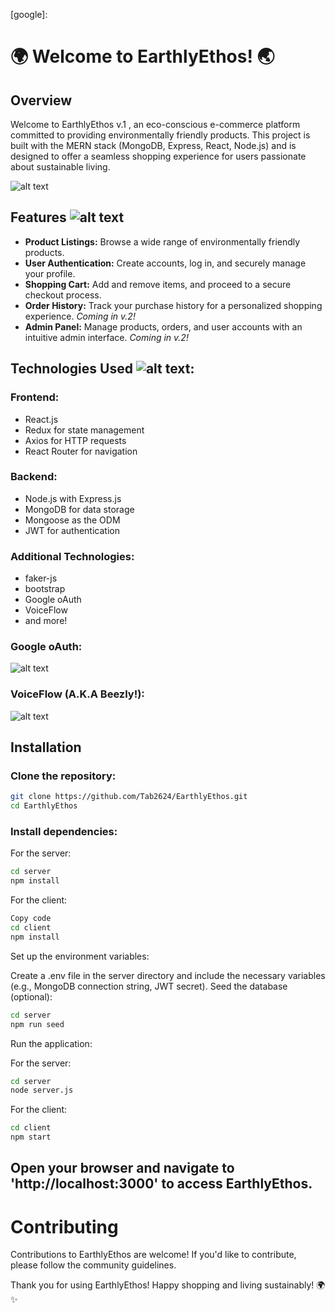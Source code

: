 [sign-in]: https://i.imgur.com/o3F2QDf.png
[home]: https://i.imgur.com/Dt3SsSF.png
[beezly]: https://i.imgur.com/DUHSFtH.png
[overview]: https://img.icons8.com/plasticine/100/overview-pages-2.png
[features]: https://img.icons8.com/dusk/64/extra-features.png
[technology]: https://img.icons8.com/clouds/100/technology.png
[front-end]: https://img.icons8.com/clouds/100/code.png
[back-end]: https://img.icons8.com/dusk/64/javascript.png
[google]: 


# 🌍 Welcome to EarthlyEthos! 🌏

## Overview 
Welcome to EarthlyEthos v.1 , an eco-conscious e-commerce platform committed to providing environmentally friendly products. This project is built with the MERN stack (MongoDB, Express, React, Node.js) and is designed to offer a seamless shopping experience for users passionate about sustainable living.

![alt text][home]

## Features ![alt text][features]
- **Product Listings:** Browse a wide range of environmentally friendly products.
- **User Authentication:** Create accounts, log in, and securely manage your profile.
- **Shopping Cart:** Add and remove items, and proceed to a secure checkout process.
- **Order History:** Track your purchase history for a personalized shopping experience. *Coming in v.2!*
- **Admin Panel:** Manage products, orders, and user accounts with an intuitive admin interface. *Coming in v.2!*

## Technologies Used ![alt text][technology]:

### Frontend:
- React.js
- Redux for state management
- Axios for HTTP requests
- React Router for navigation

### Backend:
- Node.js with Express.js
- MongoDB for data storage
- Mongoose as the ODM
- JWT for  authentication 

### Additional Technologies:
- faker-js
- bootstrap
- Google oAuth
- VoiceFlow
- and more!

### Google oAuth:

![alt text][sign-in]

### VoiceFlow (A.K.A Beezly!):

![alt text][beezly]

## Installation
### Clone the repository:

```bash
git clone https://github.com/Tab2624/EarthlyEthos.git
cd EarthlyEthos
```

### Install dependencies:

For the server:

```bash
cd server
npm install
```

For the client:

```bash
Copy code
cd client
npm install
```

Set up the environment variables:

Create a .env file in the server directory and include the necessary variables (e.g., MongoDB connection string, JWT secret).
Seed the database (optional):

```bash
cd server
npm run seed
```

Run the application:

For the server:

```bash
cd server
node server.js
```

For the client:

```bash
cd client
npm start
```

## Open your browser and navigate to 'http://localhost:3000' to access EarthlyEthos.

# Contributing
Contributions to EarthlyEthos are welcome! If you'd like to contribute, please follow the community guidelines.

Thank you for using EarthlyEthos! Happy shopping and living sustainably! 🌍✨
